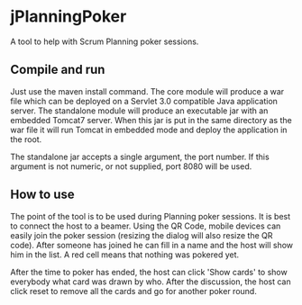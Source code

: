 # jPlanningPoker
A tool to help with Scrum Planning poker sessions.

## Compile and run
Just use the maven install command. The core module will produce a war file which can be deployed on a Servlet 3.0 compatible Java application server.
The standalone module will produce an executable jar with an embedded Tomcat7 server. When this jar is put in the same directory as the war file it will
run Tomcat in embedded mode and deploy the application in the root.

The standalone jar accepts a single argument, the port number. If this argument is not numeric, or not supplied, port 8080 will be used.

## How to use
The point of the tool is to be used during Planning poker sessions. It is best to connect the host to a beamer. Using the QR Code, mobile devices can easily join
the poker session (resizing the dialog will also resize the QR code). After someone has joined he can fill in a name and the host will show him in the list. A red cell means that nothing was pokered yet.

After the time to poker has ended, the host can click 'Show cards' to show everybody what card was drawn by who. After the discussion, the host can click reset
to remove all the cards and go for another poker round.